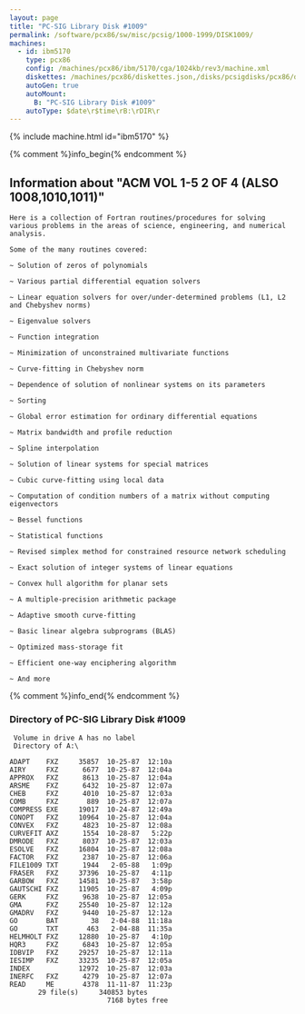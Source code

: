 ```yaml
---
layout: page
title: "PC-SIG Library Disk #1009"
permalink: /software/pcx86/sw/misc/pcsig/1000-1999/DISK1009/
machines:
  - id: ibm5170
    type: pcx86
    config: /machines/pcx86/ibm/5170/cga/1024kb/rev3/machine.xml
    diskettes: /machines/pcx86/diskettes.json,/disks/pcsigdisks/pcx86/diskettes.json
    autoGen: true
    autoMount:
      B: "PC-SIG Library Disk #1009"
    autoType: $date\r$time\rB:\rDIR\r
---
```


{% include machine.html id="ibm5170" %}

{% comment %}info_begin{% endcomment %}

## Information about "ACM VOL 1-5 2 OF 4 (ALSO 1008,1010,1011)"

    Here is a collection of Fortran routines/procedures for solving
    various problems in the areas of science, engineering, and numerical
    analysis.
    
    Some of the many routines covered:
    
    ~ Solution of zeros of polynomials
    
    ~ Various partial differential equation solvers
    
    ~ Linear equation solvers for over/under-determined problems (L1, L2
    and Chebyshev norms)
    
    ~ Eigenvalue solvers
    
    ~ Function integration
    
    ~ Minimization of unconstrained multivariate functions
    
    ~ Curve-fitting in Chebyshev norm
    
    ~ Dependence of solution of nonlinear systems on its parameters
    
    ~ Sorting
    
    ~ Global error estimation for ordinary differential equations
    
    ~ Matrix bandwidth and profile reduction
    
    ~ Spline interpolation
    
    ~ Solution of linear systems for special matrices
    
    ~ Cubic curve-fitting using local data
    
    ~ Computation of condition numbers of a matrix without computing
    eigenvectors
    
    ~ Bessel functions
    
    ~ Statistical functions
    
    ~ Revised simplex method for constrained resource network scheduling
    
    ~ Exact solution of integer systems of linear equations
    
    ~ Convex hull algorithm for planar sets
    
    ~ A multiple-precision arithmetic package
    
    ~ Adaptive smooth curve-fitting
    
    ~ Basic linear algebra subprograms (BLAS)
    
    ~ Optimized mass-storage fit
    
    ~ Efficient one-way enciphering algorithm
    
    ~ And more
{% comment %}info_end{% endcomment %}


### Directory of PC-SIG Library Disk #1009

     Volume in drive A has no label
     Directory of A:\

    ADAPT    FXZ     35857  10-25-87  12:10a
    AIRY     FXZ      6677  10-25-87  12:04a
    APPROX   FXZ      8613  10-25-87  12:04a
    ARSME    FXZ      6432  10-25-87  12:07a
    CHEB     FXZ      4010  10-25-87  12:03a
    COMB     FXZ       889  10-25-87  12:07a
    COMPRESS EXE     19017  10-24-87  12:49a
    CONOPT   FXZ     10964  10-25-87  12:04a
    CONVEX   FXZ      4823  10-25-87  12:08a
    CURVEFIT AXZ      1554  10-28-87   5:22p
    DMRODE   FXZ      8037  10-25-87  12:03a
    ESOLVE   FXZ     16804  10-25-87  12:08a
    FACTOR   FXZ      2387  10-25-87  12:06a
    FILE1009 TXT      1944   2-05-88   1:09p
    FRASER   FXZ     37396  10-25-87   4:11p
    GARBOW   FXZ     14581  10-25-87   3:58p
    GAUTSCHI FXZ     11905  10-25-87   4:09p
    GERK     FXZ      9638  10-25-87  12:05a
    GMA      FXZ     25540  10-25-87  12:12a
    GMADRV   FXZ      9440  10-25-87  12:12a
    GO       BAT        38   2-04-88  11:18a
    GO       TXT       463   2-04-88  11:35a
    HELMHOLT FXZ     12880  10-25-87   4:10p
    HQR3     FXZ      6843  10-25-87  12:05a
    IDBVIP   FXZ     29257  10-25-87  12:11a
    IESIMP   FXZ     33235  10-25-87  12:05a
    INDEX            12972  10-25-87  12:03a
    INERFC   FXZ      4279  10-25-87  12:07a
    READ     ME       4378  11-11-87  11:23p
           29 file(s)     340853 bytes
                            7168 bytes free
